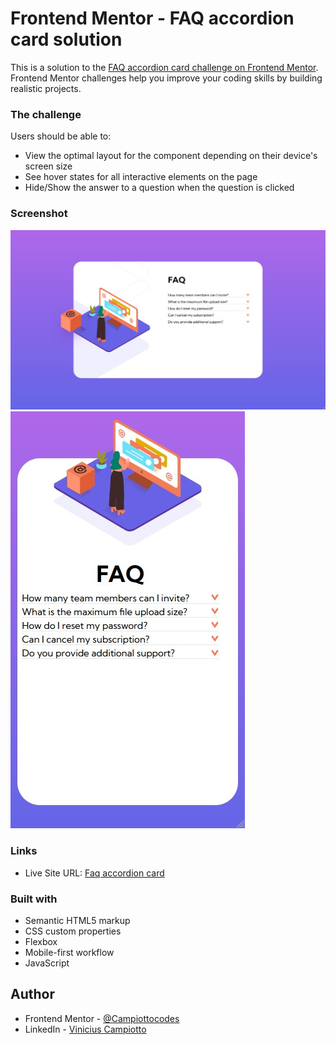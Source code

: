 # Frontend Mentor - FAQ accordion card solution

This is a solution to the [FAQ accordion card challenge on Frontend Mentor](https://www.frontendmentor.io/challenges/faq-accordion-card-XlyjD0Oam). Frontend Mentor challenges help you improve your coding skills by building realistic projects.

### The challenge

Users should be able to:

- View the optimal layout for the component depending on their device's screen size
- See hover states for all interactive elements on the page
- Hide/Show the answer to a question when the question is clicked

### Screenshot

![desktop](./screenshot-desktop.jpg)
![mobile](./screenshot-mobile.jpg)

### Links

- Live Site URL: [Faq accordion card](https://653e688e2de5720191e6eea5--ubiquitous-bonbon-1e80bf.netlify.app/)

### Built with

- Semantic HTML5 markup
- CSS custom properties
- Flexbox
- Mobile-first workflow
- JavaScript

## Author

- Frontend Mentor - [@Campiottocodes](https://www.frontendmentor.io/profile/Campiottocodes)
- LinkedIn - [Vinicius Campiotto](https://www.linkedin.com/in/vinicius-campiotto-421233250/)
